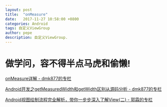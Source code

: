 ```yaml
---
layout: post
title:  "onMeasure"
date:   2017-11-27 10:58:00 +0800
categories: Android
tags: 自定义ViewGroup
author: pepe
description: 自定义ViewGroup.
---
```


做学问，容不得半点马虎和偷懒!
============


[onMeasure详解 - dmk877的专栏](http://blog.csdn.net/dmk877/article/details/49558367)

[Android开发之getMeasuredWidth和getWidth区别从源码分析 - dmk877的专栏](http://blog.csdn.net/dmk877/article/details/49734869)

[Android视图绘制流程完全解析，带你一步步深入了解View(二) - 郭霖的专栏](http://blog.csdn.net/guolin_blog/article/details/16330267)